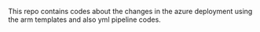 This repo contains codes about the changes in the azure deployment using the arm templates and also yml pipeline codes.
